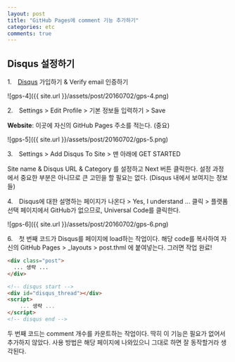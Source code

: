 ```yaml
---
layout: post
title: "GitHub Pages에 comment 기능 추가하기"
categories: etc
comments: true
---
```


## Disqus 설정하기

1.　[Disqus](https://disqus.com/) 가입하기 & Verify email 인증하기

![gps-4]({{ site.url }}/assets/post/20160702/gps-4.png)

2.　Settings > Edit Profile > 기본 정보들 입력하기 > Save

**Website**: 이곳에 자신의 GitHub Pages 주소를 적는다. (중요)

![gps-5]({{ site.url }}/assets/post/20160702/gps-5.png)

3.　Settings > Add Disqus To Site > 맨 아래에 GET STARTED

Site name & Disqus URL & Category 를 설정하고 Next 버튼 클릭한다.
설정 과정에서 중요한 부분은 아니므로 큰 고민을 할 필요는 없다. (Disqus 내에서 보여지는 정보들)

4.　Disqus에 대한 설명하는 페이지가 나온다 > Yes, I understand ... 클릭 > 플랫폼 선택 페이지에서 GitHub가 없으므로, Universal Code를 클릭한다.

![gps-6]({{ site.url }}/assets/post/20160702/gps-6.png)

6.　첫 번째 코드가 Disqus를 페이지에 load하는 작업이다. 해당 code를 복사하여 자신의 GitHub Pages > _layouts > post.thml 에 붙여넣는다. 그러면 작업 완료!

```html
<div class="post">
  ... 생략 ...
</div>

<!-- disqus start -->
<div id="disqus_thread"></div>
<script>
    ... 생략 ...
</script>
<!-- disqus end -->
```

두 번째 코드는 comment 개수를 카운트하는 작업이다. 딱히 이 기능은 필요가 없어서 추가하지 않았다. 사용 방법은 해당 페이지에 나와있으니 그대로 하면 잘 동작할거라 생각된다.
